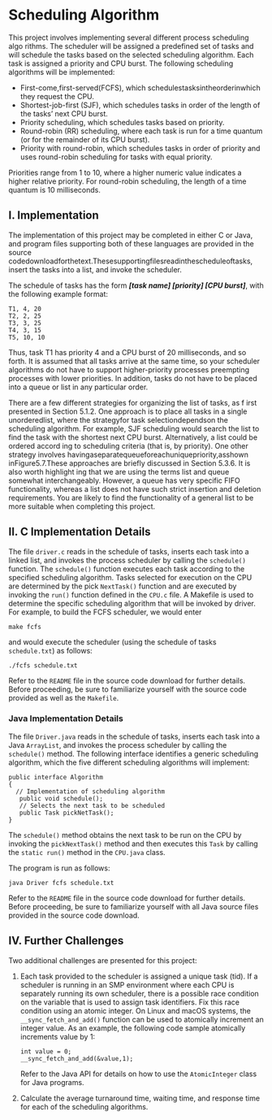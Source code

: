 # Scheduling Algorithm  

This project involves implementing several different process scheduling algo rithms. The scheduler will be assigned a predefined set of tasks and will schedule the tasks based on the selected scheduling algorithm. Each task is assigned a priority and CPU burst. The following scheduling algorithms will be implemented:  

- First-come,first-served(FCFS), which schedulestasksintheorderinwhich they request the CPU.
- Shortest-job-first (SJF), which schedules tasks in order of the length of the tasks’ next CPU burst.
- Priority scheduling, which schedules tasks based on priority.
- Round-robin (RR) scheduling, where each task is run for a time quantum (or for the remainder of its CPU burst).
- Priority with round-robin, which schedules tasks in order of priority and uses round-robin scheduling for tasks with equal priority.

Priorities range from 1 to 10, where a higher numeric value indicates a higher relative priority. For round-robin scheduling, the length of a time quantum is 10 milliseconds.  


## I. Implementation  

The implementation of this project may be completed in either C or Java, and program files supporting both of these languages are provided in the source codedownloadforthetext.Thesesupportingfilesreadinthescheduleoftasks, insert the tasks into a list, and invoke the scheduler.  

The schedule of tasks has the form ***[task name] [priority] [CPU burst]***, with the following example format:  

```
T1, 4, 20
T2, 2, 25
T3, 3, 25
T4, 3, 15
T5, 10, 10
```

Thus, task T1 has priority 4 and a CPU burst of 20 milliseconds, and so forth. It is assumed that all tasks arrive at the same time, so your scheduler algorithms do not have to support higher-priority processes preempting processes with lower priorities. In addition, tasks do not have to be placed into a queue or list in any particular order.  

There are a few different strategies for organizing the list of tasks, as f irst presented in Section 5.1.2. One approach is to place all tasks in a single unorderedlist, where the strategyfor task selectiondependson the scheduling algorithm. For example, SJF scheduling would search the list to find the task with the shortest next CPU burst. Alternatively, a list could be ordered accord ing to scheduling criteria (that is, by priority). One other strategy involves havingaseparatequeueforeachuniquepriority,asshown inFigure5.7.These approaches are briefly discussed in Section 5.3.6. It is also worth highlight ing that we are using the terms list and queue somewhat interchangeably. However, a queue has very specific FIFO functionality, whereas a list does not have such strict insertion and deletion requirements. You are likely to find the functionality of a general list to be more suitable when completing this project.  


## II. C Implementation Details  

The file `driver.c` reads in the schedule of tasks, inserts each task into a linked list, and invokes the process scheduler by calling the `schedule()` function. The `schedule()` function executes each task according to the specified scheduling algorithm. Tasks selected for execution on the CPU are determined by the pick `NextTask()` function and are executed by invoking the `run()` function defined in the `CPU.c` file. A Makefile is used to determine the specific scheduling algorithm that will be invoked by driver. For example, to build the FCFS scheduler, we would enter  

<pre><code>make fcfs</code></pre>  

and would execute the scheduler (using the schedule of tasks `schedule.txt`) as follows:  

<pre><code>./fcfs schedule.txt</code></pre>  

Refer to the `README` file in the source code download for further details. Before proceeding, be sure to familiarize yourself with the source code provided as well as the `Makefile`.  


### Java Implementation Details  

The file `Driver.java` reads in the schedule of tasks, inserts each task into a Java `ArrayList`, and invokes the process scheduler by calling the `schedule()` method. The following interface identifies a generic scheduling algorithm, which the five different scheduling algorithms will implement:  

```
public interface Algorithm
{
  // Implementation of scheduling algorithm
   public void schedule();
   // Selects the next task to be scheduled
   public Task pickNetTask();
}
```
The `schedule()` method obtains the next task to be run on the CPU by invoking the `pickNextTask()` method and then executes this `Task` by calling the `static run()` method in the `CPU.java` class.  

The program is run as follows:  

<pre><code>java Driver fcfs schedule.txt</code></pre>  

Refer to the `README` file in the source code download for further details. Before proceeding, be sure to familiarize yourself with all Java source files provided in the source code download.  


## IV. Further Challenges  

Two additional challenges are presented for this project:  

1. Each task provided to the scheduler is assigned a unique task (tid). If a scheduler is running in an SMP environment where each CPU is separately running its own scheduler, there is a possible race condition on the variable that is used to assign task identifiers. Fix this race condition using an atomic integer.
   On Linux and macOS systems, the `__sync_fetch_and_add()` function can be used to atomically increment an integer value. As an example, the following code sample atomically increments value by 1:
   ```
   int value = 0;
   __sync_fetch_and_add(&value,1);
   ```
   Refer to the Java API for details on how to use the `AtomicInteger` class for Java programs.

2. Calculate the average turnaround time, waiting time, and response time for each of the scheduling algorithms.
